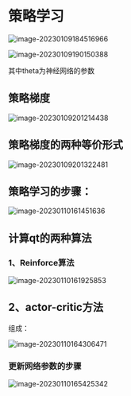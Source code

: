 # 策略学习

![image-20230109184516966](https://img-1301878935.cos.ap-nanjing.myqcloud.com//typora/image-20230109184516966.png)

![image-20230109190150388](https://img-1301878935.cos.ap-nanjing.myqcloud.com//typora/image-20230109190150388.png)

其中theta为神经网络的参数

## 策略梯度

![image-20230109201214438](https://img-1301878935.cos.ap-nanjing.myqcloud.com//typora/image-20230109201214438.png)

## 策略梯度的两种等价形式

![image-20230109201322481](https://img-1301878935.cos.ap-nanjing.myqcloud.com//typora/image-20230109201322481.png)

## 策略学习的步骤：

![image-20230110161451636](https://img-1301878935.cos.ap-nanjing.myqcloud.com//typora/image-20230110161451636.png)

## 计算qt的两种算法

### 1、Reinforce算法



![image-20230110161925853](https://img-1301878935.cos.ap-nanjing.myqcloud.com//typora/image-20230110161925853.png)

## 2、actor-critic方法

组成：

![image-20230110164306471](https://img-1301878935.cos.ap-nanjing.myqcloud.com//typora/image-20230110164306471.png)

### 更新网络参数的步骤

![image-20230110165425342](https://img-1301878935.cos.ap-nanjing.myqcloud.com//typora/image-20230110165425342.png)